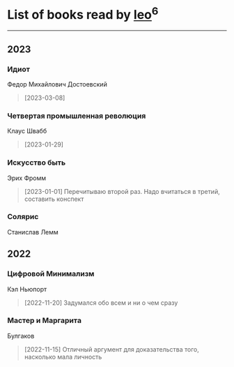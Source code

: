 # List of books read by [leo](https://plus.google.com/u/0/106915386474260202605/)<sup>6</sup>
---

## 2023

### Идиот
Федор Михайлович Достоевский
> [2023-03-08] 


### Четвертая промышленная революция
Клаус Швабб
> [2023-01-29] 


### Искусство быть
Эрих Фромм
> [2023-01-01] Перечитываю второй раз. Надо вчитаться в третий, составить конспект


### Солярис
Станислав Лемм



## 2022

### Цифровой Минимализм
Кэл Ньюпорт
> [2022-11-20] Задумался обо всем и ни о чем сразу


### Мастер и Маргарита
Булгаков
> [2022-11-15] Отличный аргумент для доказательства того, насколько мала личность



